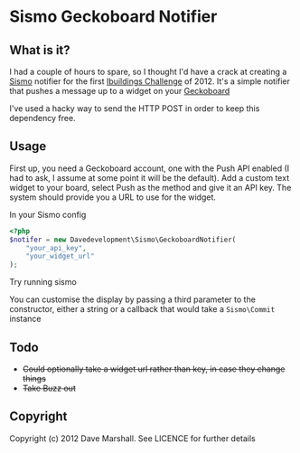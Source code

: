 Sismo Geckoboard Notifier
=========================

What is it?
-----------

I had a couple of hours to spare, so I thought I'd have a crack at creating a
[Sismo](https://github.com/fabpot/Sismo) notifier for the first [Ibuildings
Challenge](http://ibuildings.com/challenge) of 2012. It's a simple notifier that
pushes a message up to a widget on your [Geckoboard](http://geckoboard.com)

I've used a hacky way to send the HTTP POST in order to keep this dependency
free.

Usage
-----

First up, you need a Geckoboard account, one with the Push API enabled (I had to
ask, I assume at some point it will be the default). Add a custom text widget to
your board, select Push as the method and give it an API key. The system should
provide you a URL to use for the widget.

In your Sismo config

``` php
<?php
$notifer = new Davedevelopment\Sismo\GeckoboardNotifier(
    "your_api_key", 
    "your_widget_url"
); 

```

Try running sismo

You can customise the display by passing a third parameter to the constructor,
either a string or a callback that would take a `Sismo\Commit` instance

Todo
----

* <del>Could optionally take a widget url rather than key, in case they change things</del>
* <del>Take Buzz out</del>

Copyright
---------

Copyright (c) 2012 Dave Marshall. See LICENCE for further details
